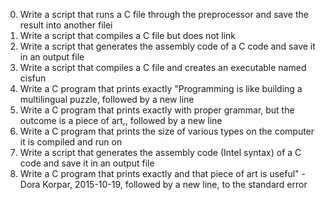 0. Write a script that runs a C file through the preprocessor and save the result into another filei
1. Write a script that compiles a C file but does not link
2. Write a script that generates the assembly code of a C code and save it in an output file
3. Write a script that compiles a C file and creates an executable named cisfun
4. Write a C program that prints exactly "Programming is like building a multilingual puzzle, followed by a new line
5. Write a C program that prints exactly with proper grammar, but the outcome is a piece of art,, followed by a new line
6. Write a C program that prints the size of various types on the computer it is compiled and run on
7. Write a script that generates the assembly code (Intel syntax) of a C code and save it in an output file
8. Write a C program that prints exactly and that piece of art is useful" - Dora Korpar, 2015-10-19, followed by a new line, to the standard error
